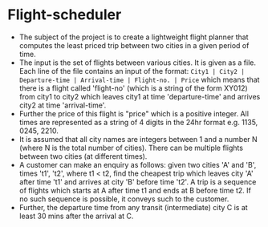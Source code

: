 # Flight-scheduler

* The subject of the project is to create a lightweight flight planner that computes the least priced trip between two cities in a given period of time.
* The input is the set of flights between various cities. It is given as a file. Each line of the file contains an input of the format: `City1 | City2 | Departure-time | Arrival-time | Flight-no. | Price` which means that there is a flight called 'flight-no' (which is a string of the form XY012) from city1 to city2 which leaves city1 at time 'departure-time' and arrives city2 at time 'arrival-time'. 
* Further the price of this flight is "price" which is a positive integer. All times are represented as a string of 4 digits in the 24hr format e.g. 1135, 0245, 2210. 
* It is assumed that all city names are integers between 1 and a number N (where N is the total number of cities). There can be multiple flights between two cities (at different times). 
* A customer can make an enquiry as follows: given two cities 'A' and 'B', times 't1', 't2', where t1 < t2, find the cheapest trip which leaves city 'A' after time 't1' and arrives at city 'B' before time 't2'. A trip is a sequence of flights which starts at A after time t1 and ends at B before time t2. If  no such sequence is possible, it conveys such to the customer.
* Further, the departure time from any transit (intermediate) city C is at least 30 mins after the arrival at C. 
